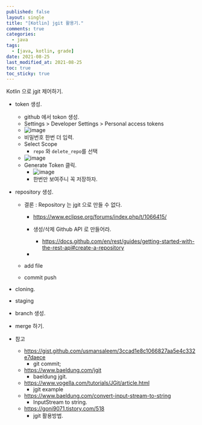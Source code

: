 ```yaml
---
published: false
layout: single
title: "[Kotlin] jgit 활용기."
comments: true
categories:
  - java
tags:
  - [java, kotlin, grade]
date: 2021-08-25
last_modified_at: 2021-08-25
toc: true
toc_sticky: true
---
```

Kotlin 으로 jgit 제어하기.


* token 생성.
    * github 에서 tokon 생성.
    * Settings > Developer Settings > Personal access tokens
    * ![image](https://user-images.githubusercontent.com/22446581/131286636-49fe3d4e-2ca0-4684-a8be-3f7ffb058292.png)
    * 비밀번호 한번 더 입력.
    * Select Scope
        * `repo` 와 `delete_repo`를 선택
    * ![image](https://user-images.githubusercontent.com/22446581/131287105-8d4b7134-49fb-462c-a8b7-06ced46dcf47.png)
    * Generate Token 클릭.
        * ![image](https://user-images.githubusercontent.com/22446581/131287255-9e60a060-e090-4c60-ad82-802dbe66d5ed.png)
        * 한번만 보여주니 꼭 저장하자. 
* repository 생성.

    * 결론 : Repository 는 jgit 으로 만들 수 없다.
    
        * https://www.eclipse.org/forums/index.php/t/1066415/
        * 생성/삭제 Github API 로 만들어라.
    
            * https://docs.github.com/en/rest/guides/getting-started-with-the-rest-api#create-a-repository
        * 
    * add file
    * commit push
* cloning.
* staging
* branch 생성.
* merge 하기.





* 참고
  * https://gist.github.com/usmansaleem/3ccad1e8c1066827aa5e4c332e7daece
    * git commit;
  * https://www.baeldung.com/jgit
    * baeldung jgit.
  * https://www.vogella.com/tutorials/JGit/article.html
    * jgit example
  * https://www.baeldung.com/convert-input-stream-to-string
    * InputStream to string.
  * https://goni9071.tistory.com/518
    * jgit 활용방법.
